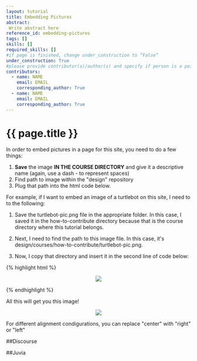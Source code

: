 ```yaml
---
layout: tutorial
title: Embedding Pictures
abstract:
 Write abstract here
reference_id: embedding-pictures
tags: []
skills: []
required_skills: []
#if page is finished, change under_construction to “False”
under_construction: True
#please provide contributor(s)/author(s) and specify if person is a point of contact (default is "True")
contributors:
  - name: NAME
    email: EMAIL
    corresponding_author: True
  - name: NAME
    email: EMAIL
    corresponding_author: True
---
```


# {{ page.title }}

In order to embed pictures in a page for this site, you need to do a few things:

1. **Save** the image **IN THE COURSE DIRECTORY** and give it a descriptive name (again, use a dash - to represent spaces)
2. Find path to image within the "design" repository
3. Plug that path into the html code below.

For example, if I want to embed an image of a turtlebot on this site, I need to to the following:

1. Save the turtlebot-pic.png file in the appropriate folder. In this case, I saved it in the how-to-contribute directory because that is the course directory where this tutorial belongs.

2. Next, I need to find the path to this image file. In this case, it's design/courses/how-to-contribute/turtlebot-pic.png. 

3. Now, I copy that directory and insert it in the second line of code below:

{% highlight html %}
<p align="center">
  <img src="{{site.baseurl}}/courses/how-to-contribute/turtlebot-pic.png"/>
</p>
{% endhighlight %}

All this will get you this image!

<p align="center">
  <img src="{{site.baseurl}}/courses/how-to-contribute/turtlebot-pic.png"/>
</p>

For different alignment condigurations, you can replace "center" with "right" or "left"

##Discourse

<div id="discourse-comments"></div>

<script type="text/javascript">
  var discourseUrl = "https://tfoote.github.io/design/courses/how-to-contribute/how-to-contribute/",
      discourseEmbedUrl = 'https://tfoote.github.io/design/link-to-blog-entry.html';

  (function() {
    var d = document.createElement('script'); d.type = 'text/javascript'; d.async = true;
      d.src = discourseUrl + 'javascripts/embed.js';
    (document.getElementsByTagName('head')[0] || document.getElementsByTagName('body')[0]).appendChild(d);
  })();
</script>


##Juvia

<script type="text/javascript" class="juvia">
(function() {
    var options = {
        container    : '#comments',
        site_key     : '(some site key)',
        topic_key    : location.pathname,
        topic_url    : location.href,
        topic_title  : document.title || location.href,
        include_base : !window.Juvia,
        include_css  : !window.Juvia,
        comment_order: 'latest-first'
    };

    function makeQueryString(options) {
        var key, params = [];
        for (key in options) {
            params.push(
                encodeURIComponent(key) +
                '=' +
                encodeURIComponent(options[key]));
        }
        return params.join('&');
    }

    function makeApiUrl(options) {
        // Makes sure that each call generates a unique URL, otherwise
        // the browser may not actually perform the request.
        if (!('_juviaRequestCounter' in window)) {
            window._juviaRequestCounter = 0;
        }

        var result =
            'http://juvia-demo.phusion.nl/api/show_topic.js' +
            '?_c=' + window._juviaRequestCounter +
            '&' + makeQueryString(options);
        window._juviaRequestCounter++;
        return result;
    }

    var s       = document.createElement('script');
    s.async     = true;
    s.type      = 'text/javascript';
    s.className = 'juvia';
    s.src       = makeApiUrl(options);
    (document.getElementsByTagName('head')[0] ||
     document.getElementsByTagName('body')[0]).appendChild(s);
})();
</script>

